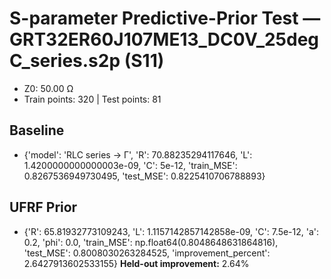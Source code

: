 # S-parameter Predictive-Prior Test — GRT32ER60J107ME13_DC0V_25degC_series.s2p (S11)
- Z0: 50.00 Ω
- Train points: 320  |  Test points: 81

## Baseline
- {'model': 'RLC series -> Γ', 'R': 70.88235294117646, 'L': 1.4200000000000003e-09, 'C': 5e-12, 'train_MSE': 0.8267536949730495, 'test_MSE': 0.8225410706788893}

## UFRF Prior
- {'R': 65.81932773109243, 'L': 1.1157142857142858e-09, 'C': 7.5e-12, 'a': 0.2, 'phi': 0.0, 'train_MSE': np.float64(0.8048648631864816), 'test_MSE': 0.8008030263284525, 'improvement_percent': 2.6427913602533155}
**Held-out improvement:** 2.64%